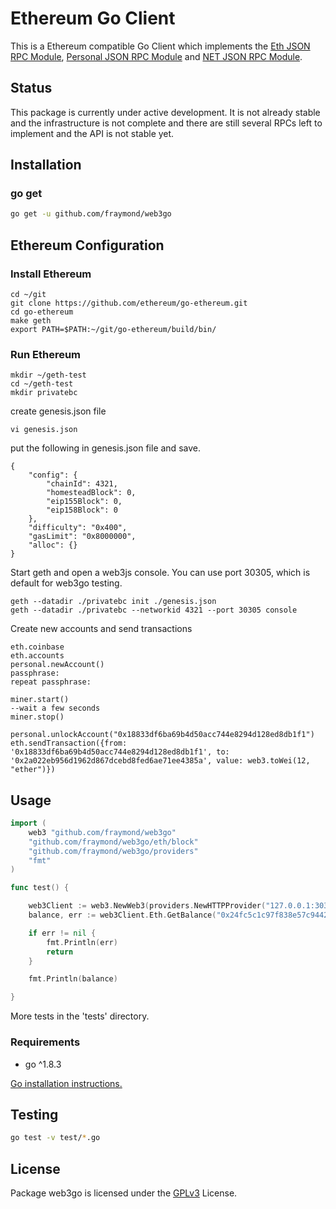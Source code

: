 # Ethereum Go Client

This is a Ethereum compatible Go Client
which implements the 
[Eth JSON RPC Module](https://github.com/ethereum/wiki/wiki/JSON-RPC),
[Personal JSON RPC Module](https://github.com/paritytech/parity/wiki/JSONRPC-personal-module) and
[NET JSON RPC Module](https://github.com/paritytech/parity/wiki/JSONRPC-net-module#net_version).

## Status

This package is currently under active development. It is not already stable and the infrastructure is not complete and there are still several RPCs left to implement and the API is not stable yet.


## Installation

### go get

```bash
go get -u github.com/fraymond/web3go
```

## Ethereum Configuration

### Install Ethereum
```
cd ~/git
git clone https://github.com/ethereum/go-ethereum.git
cd go-ethereum
make geth
export PATH=$PATH:~/git/go-ethereum/build/bin/
```

### Run Ethereum

```
mkdir ~/geth-test
cd ~/geth-test
mkdir privatebc
```
create genesis.json file

```
vi genesis.json
```
put the following in genesis.json file and save.
```
{
    "config": {  
        "chainId": 4321, 
        "homesteadBlock": 0,
        "eip155Block": 0,
        "eip158Block": 0
    },
    "difficulty": "0x400",
    "gasLimit": "0x8000000",
    "alloc": {}
}
```
Start geth and open a web3js console. You can use port 30305, which is default for web3go testing.

```
geth --datadir ./privatebc init ./genesis.json
geth --datadir ./privatebc --networkid 4321 --port 30305 console
```

Create new accounts and send transactions

```
eth.coinbase
eth.accounts
personal.newAccount()
passphrase:
repeat passphrase:

miner.start()
--wait a few seconds
miner.stop()

personal.unlockAccount("0x18833df6ba69b4d50acc744e8294d128ed8db1f1")
eth.sendTransaction({from: '0x18833df6ba69b4d50acc744e8294d128ed8db1f1', to: '0x2a022eb956d1962d867dcebd8fed6ae71ee4385a', value: web3.toWei(12, "ether")}) 
```

## Usage

```go
import (
	web3 "github.com/fraymond/web3go"
	"github.com/fraymond/web3go/eth/block"
	"github.com/fraymond/web3go/providers"
	"fmt"
)

func test() {

	web3Client := web3.NewWeb3(providers.NewHTTPProvider("127.0.0.1:30305", 10, true))
	balance, err := web3Client.Eth.GetBalance("0x24fc5c1c97f838e57c944240fa2ffc18256bc415", block.LATEST)

	if err != nil {
		fmt.Println(err)
		return
	}

	fmt.Println(balance)

}
```

More tests in the 'tests' directory.

### Requirements

* go ^1.8.3

[Go installation instructions.](https://golang.org/doc/install)


## Testing
```bash
go test -v test/*.go
```

## License

Package web3go is licensed under the [GPLv3](https://www.gnu.org/licenses/gpl-3.0.en.html) License.

